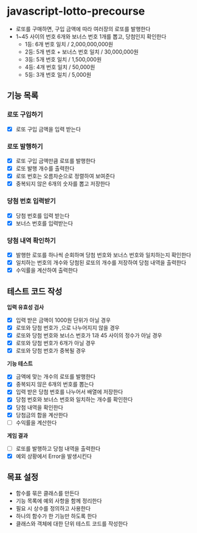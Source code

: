 # javascript-lotto-precourse

- 로또를 구매하면, 구입 금액에 따라 여러장의 로또를 발행한다
- 1~45 사이의 번호 6개와 보너스 번호 1개를 뽑고, 당첨인지 확인한다
  - 1등: 6개 번호 일치 / 2,000,000,000원
  - 2등: 5개 번호 + 보너스 번호 일치 / 30,000,000원
  - 3등: 5개 번호 일치 / 1,500,000원
  - 4등: 4개 번호 일치 / 50,000원
  - 5등: 3개 번호 일치 / 5,000원

## 기능 목록

### 로또 구입하기

- [x] 로또 구입 금액을 입력 받는다

### 로또 발행하기

- [x] 로또 구입 금액만큼 로또를 발행한다
- [x] 로또 발행 개수를 출력한다
- [x] 로또 번호는 오름차순으로 정렬하여 보여준다
- [x] 중복되지 않은 6개의 숫자를 뽑고 저장한다

### 당첨 번호 입력받기

- [x] 당첨 번호를 입력 받는다
- [x] 보너스 번호를 입력받는다

### 당첨 내역 확인하기

- [x] 발행한 로또를 하나씩 순회하며 당첨 번호와 보너스 번호와 일치하는지 확인한다
- [x] 일치하는 번호의 개수와 당첨된 로또의 개수를 저장하여 당첨 내역을 출력한다
- [x] 수익률을 계산하여 출력한다

## 테스트 코드 작성

**입력 유효성 검사**

- [x] 입력 받은 금액이 1000원 단위가 아닐 경우
- [x] 로또와 당첨 번호가 ,으로 나누어지지 않을 경우
- [x] 로또와 당첨 번호와 보너스 번호가 1과 45 사이의 정수가 아닐 경우
- [x] 로또와 당첨 번호가 6개가 아닐 경우
- [x] 로또와 당첨 번호가 중복될 경우

**기능 테스트**

- [x] 금액에 맞는 개수의 로또를 발행한다
- [x] 중복되지 않은 6개의 번호를 뽑는다
- [x] 입력 받은 당첨 번호를 나누어서 배열에 저장한다
- [x] 당첨 번호와 보너스 번호와 일치하는 개수를 확인한다
- [x] 당첨 내역을 확인한다
- [x] 당첨금의 합을 계산한다
- [ ] 수익률을 계산한다

**게임 결과**

- [ ] 로또를 발행하고 당첨 내역을 출력한다
- [x] 예외 상황에서 Error을 발생시킨다

## 목표 설정

- 함수를 묶은 클래스를 만든다
- 기능 목록에 예외 사항을 함께 정리한다
- 필요 시 상수를 정의하고 사용한다
- 하나의 함수가 한 기능만 하도록 한다
- 클래스와 객체에 대한 단위 테스트 코드를 작성한다

